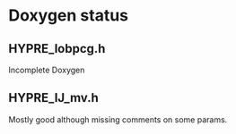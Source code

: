 # Doxygen status

## HYPRE_lobpcg.h

Incomplete Doxygen

## HYPRE_IJ_mv.h

Mostly good although missing comments on some params.
